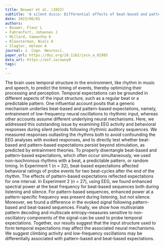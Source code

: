 ```yaml
---
title: Bouwer et al. (2023)
subtitle: 'A silent disco: Differential effects of beat-based and pattern-based temporal expectations on persistent entrainment of low-frequency neural oscillations'
date: 2023/06/01
authors:
- Bouwer, Fleur L
- Fahrenfort, Johannes J
- Millard, Samantha K
- Kloosterman, Niels A
- Slagter, Heleen A
journal: J. Cogn. Neurosci.
paper_url: https://doi.org/10.1162/jocn_a_01985
data_url: https://osf.io/uwny8
tags:
- 
---
```


The brain uses temporal structure in the environment, like rhythm in music and speech, to predict the timing of events, thereby optimizing their processing and perception. Temporal expectations can be grounded in different aspects of the input structure, such as a regular beat or a predictable pattern. One influential account posits that a generic mechanism underlies beat-based and pattern-based expectations, namely, entrainment of low-frequency neural oscillations to rhythmic input, whereas other accounts assume different underlying neural mechanisms. Here, we addressed this outstanding issue by examining EEG activity and behavioral responses during silent periods following rhythmic auditory sequences. We measured responses outlasting the rhythms both to avoid confounding the EEG analyses with evoked responses, and to directly test whether beat-based and pattern-based expectations persist beyond stimulation, as predicted by entrainment theories. To properly disentangle beat-based and pattern-based expectations, which often occur simultaneously, we used non-isochronous rhythms with a beat, a predictable pattern, or random timing. In Experiment 1 (n = 32), beat-based expectations affected behavioral ratings of probe events for two beat-cycles after the end of the rhythm. The effects of pattern-based expectations reflected expectations for one interval. In Experiment 2 (n = 27), using EEG, we found enhanced spectral power at the beat frequency for beat-based sequences both during listening and silence. For pattern-based sequences, enhanced power at a pattern-specific frequency was present during listening, but not silence. Moreover, we found a difference in the evoked signal following pattern-based and beat-based sequences. Finally, we show how multivariate pattern decoding and multiscale entropy-measures sensitive to non-oscillatory components of the signal-can be used to probe temporal expectations. Together, our results suggest that the input structure used to form temporal expectations may affect the associated neural mechanisms. We suggest climbing activity and low-frequency oscillations may be differentially associated with pattern-based and beat-based expectations.
